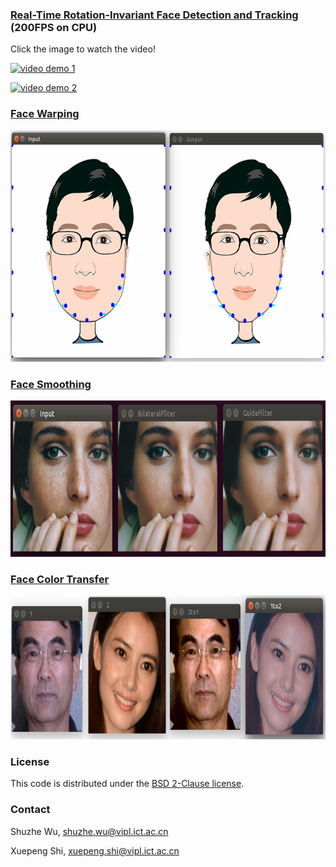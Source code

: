 ### [Real-Time Rotation-Invariant Face Detection and Tracking](PCN/) (200FPS on CPU)
Click the image to watch the video!

[![video demo 1](https://github.com/Jack-CV/FaceKit/blob/master/PCN/result/f.jpg)](https://v.youku.com/v_show/id_XNDE5MDU4MDIwNA==.html?spm=a2h3j.8428770.3416059.1)

[![video demo 2](https://github.com/Jack-CV/FaceKit/blob/master/PCN/result/y.jpg)](https://v.youku.com/v_show/id_XNDE5MDU4MDU5Ng==.html?spm=a2h3j.8428770.3416059.1)

### [Face Warping](Warping/)

<img src='Warping/result/warping.png' width=800 height=370>

### [Face Smoothing](SmoothSkin/)

<img src='SmoothSkin/result/smooth.png' width=800 height=250>

### [Face Color Transfer](Color/)

<img src='Color/result/result.png' width=800 height=230>

### License

This code is distributed under the [BSD 2-Clause license](LICENSE).

### Contact

Shuzhe Wu, shuzhe.wu@vipl.ict.ac.cn

Xuepeng Shi, xuepeng.shi@vipl.ict.ac.cn

